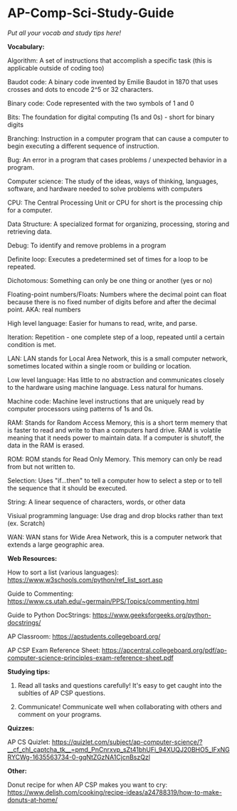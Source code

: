 # AP-Comp-Sci-Study-Guide

_Put all your vocab and study tips here!_

**Vocabulary:**

Algorithm: A set of instructions that accomplish a specific task (this is applicable outside of coding too)

Baudot code: A binary code invented by Emilie Baudot in 1870 that uses crosses and dots to encode 2^5 or 32 characters.

Binary code: Code represented with the two symbols of 1 and 0

Bits: The foundation for digital computing (1s and 0s) - short for binary digits

Branching: Instruction in a computer program that can cause a computer to begin executing a different sequence of instruction.

Bug: An error in a program that cases problems / unexpected behavior in a program.

Computer science: The study of the ideas, ways of thinking, languages, software, and hardware needed to solve problems with computers

CPU: The Central Processing Unit or CPU for short is the processing chip for a computer.

Data Structure: A specialized format for organizing, processing, storing and retrieving data.

Debug: To identify and remove problems in a program

Definite loop: Executes a predetermined set of times for a loop to be repeated.

Dichotomous: Something can only be one thing or another (yes or no)

Floating-point numbers/Floats: Numbers where the decimal point can float because there is no fixed number of digits before and after the decimal point. AKA: real numbers

High level language: Easier for humans to read, write, and parse.

Iteration: Repetition - one complete step of a loop, repeated until a certain condition is met.

LAN: LAN stands for Local Area Network, this is a small computer network, sometimes located within a single room or building or location.

Low level language: Has little to no abstraction and communicates closely to the hardware using machine language. Less natural for humans.

Machine code: Machine level instructions that are uniquely read by computer processors using patterns of 1s and 0s.

RAM: Stands for Random Access Memory, this is a short term memery that is faster to read and write to than a computers hard drive. RAM is volatile meaning that it needs power to maintain data. If a computer is shutoff, the data in the RAM is erased.

ROM: ROM stands for Read Only Memory. This memory can only be read from but not written to.

Selection: Uses "if...then" to tell a computer how to select a step or to tell the sequence that it should be executed.

String: A linear sequence of characters, words, or other data

Visiual programming language: Use drag and drop blocks rather than text (ex. Scratch)

WAN: WAN stans for Wide Area Network, this is a computer network that extends a large geographic area.

**Web Resources:**

How to sort a list (various languages): https://www.w3schools.com/python/ref_list_sort.asp

Guide to Commenting: https://www.cs.utah.edu/~germain/PPS/Topics/commenting.html

Guide to Python DocStrings: https://www.geeksforgeeks.org/python-docstrings/

AP Classroom: https://apstudents.collegeboard.org/

AP CSP Exam Reference Sheet: https://apcentral.collegeboard.org/pdf/ap-computer-science-principles-exam-reference-sheet.pdf

**Studying tips:**

1. Read all tasks and questions carefully! It's easy to get caught into the sublties of AP CSP questions.

2. Communicate! Communicate well when collaborating with others and comment on your programs.

**Quizzes:**

AP CS Quizlet: https://quizlet.com/subject/ap-computer-science/?__cf_chl_captcha_tk__=pmd_PnCnrxvp_sZt41bhUFi_94XUQJ20BHO5_IFxNGRYCWg-1635563734-0-gqNtZGzNA1CjcnBszQzl

**Other:**

Donut recipe for when AP CSP makes you want to cry: https://www.delish.com/cooking/recipe-ideas/a24788319/how-to-make-donuts-at-home/
